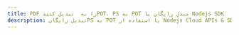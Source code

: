 ---title: PDF را به  تبدیل کنیدPOT، PS به POT مبدل رایگان یا Nodejs SDKdescription: تبدیل رایگانPS به POT با استفاده از Nodejs Cloud APIs & SDK همچنین اسناد PDF را در Cloud ایجاد، ویرایش و رندر کنید.---
